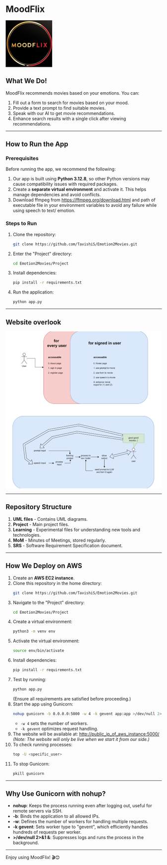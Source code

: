 
# MoodFlix 
<p align="left">
  <img src="Project/static/MoodFlix_LOGO.png" alt="MoodFlix Logo" width="150">
</p>

## What We Do!
MoodFlix recommends movies based on your emotions. You can:
1. Fill out a form to search for movies based on your mood.
2. Provide a text prompt to find suitable movies.
3. Speak with our AI to get movie recommendations.
4. Enhance search results with a single click after viewing recommendations.

---

## How to Run the App
### Prerequisites
Before running the app, we recommend the following:
1. Our app is built using **Python 3.12.8**, so other Python versions may cause compatibility issues with required packages.
2. Create a **separate virtual environment** and activate it. This helps manage dependencies and avoid conflicts.
3. Download ffmpeg from https://ffmpeg.org/download.html and path of executable file in your environment variables to avoid any failure while using speech to text/ emotion.

### Steps to Run
1. Clone the repository:
   ```sh
   git clone https://github.com/TavishiS/Emotion2Movies.git
   ```
2. Enter the "Project" directory:
   ```sh
   cd Emotion2Movies/Project
   ```
3. Install dependencies:
   ```sh
   pip install -r requirements.txt
   ```
4. Run the application:
   ```sh
   python app.py
   ```

---

## Website overlook 
<p align="center">
  <img src="UML%20files/working_image.png" alt="UML Diagram" width="600">
</p>

---

## Repository Structure
1. **UML files** - Contains UML diagrams.
2. **Project** - Main project files.
3. **Learning** - Experimental files for understanding new tools and technologies.
4. **MoM** - Minutes of Meetings, stored regularly.
5. **SRS** - Software Requirement Specification document.

---

## How We Deploy on AWS
1. Create an **AWS EC2 instance**.
2. Clone this repository in the home directory:
   ```sh
   git clone https://github.com/TavishiS/Emotion2Movies.git
   ```
3. Navigate to the "Project" directory:
   ```sh
   cd Emotion2Movies/Project
   ```
4. Create a virtual environment:
   ```sh
   python3 -m venv env
   ```
5. Activate the virtual environment:
   ```sh
   source env/bin/activate
   ```
6. Install dependencies:
   ```sh
   pip install -r requirements.txt
   ```
7. Test by running:
   ```sh
   python app.py
   ```
   (Ensure all requirements are satisfied before proceeding.)
8. Start the app using Gunicorn:
   ```sh
   nohup gunicorn -b 0.0.0.0:5000 -w 4 -k gevent app:app >/dev/null 2>&1 &
   ```
   - `-w 4` sets the number of workers.
   - `-k gevent` optimizes request handling.
9. The website will be available at: [http://public_ip_of_aws_instance:5000/](http://65.0.176.225:5000/)
   *(Note: The website will only be live when we start it from our side.)*
10. To check running processes:
    ```sh
    top -U <specific_user>
    ```
11. To stop Gunicorn:
    ```sh
    pkill gunicorn
    ```

---

## Why Use Gunicorn with nohup?
- **nohup**: Keeps the process running even after logging out, useful for remote servers via SSH.
- **-b**: Binds the application to all allowed IPs.
- **-w**: Defines the number of workers for handling multiple requests.
- **-k gevent**: Sets worker type to "gevent", which efficiently handles hundreds of requests per worker.
- **>/dev/null 2>&1 &**: Suppresses logs and runs the process in the background.

---

Enjoy using MoodFlix! 🎬😊

